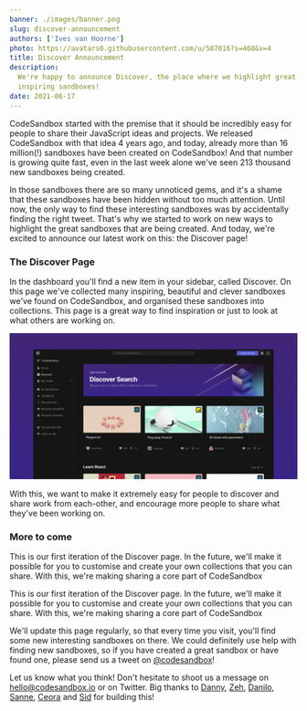 ```yaml
---
banner: ./images/banner.png
slug: discover-announcement
authors: ['Ives van Hoorne']
photo: https://avatars0.githubusercontent.com/u/587016?s=460&v=4
title: Discover Announcement
description:
  We're happy to announce Discover, the place where we highlight great and
  inspiring sandboxes!
date: 2021-06-17
---
```


CodeSandbox started with the premise that it should be incredibly easy for
people to share their JavaScript ideas and projects. We released CodeSandbox
with that idea 4 years ago, and today, already more than 16 million(!) sandboxes
have been created on CodeSandbox! And that number is growing quite fast, even in
the last week alone we've seen 213 thousand new sandboxes being created.

In those sandboxes there are so many unnoticed gems, and it's a shame that these
sandboxes have been hidden without too much attention. Until now, the only way
to find these interesting sandboxes was by accidentally finding the right tweet.
That's why we started to work on new ways to highlight the great sandboxes that
are being created. And today, we're excited to announce our latest work on this:
the Discover page!

### The Discover Page

In the dashboard you'll find a new item in your sidebar, called Discover. On
this page we've collected many inspiring, beautiful and clever sandboxes we've
found on CodeSandbox, and organised these sandboxes into collections. This page
is a great way to find inspiration or just to look at what others are working
on.

![Discovery page](./images/body.png)

With this, we want to make it extremely easy for people to discover and share
work from each-other, and encourage more people to share what they've been
working on.

### More to come

This is our first iteration of the Discover page. In the future, we'll make it
possible for you to customise and create your own collections that you can
share. With this, we're making sharing a core part of CodeSandbox

This is our first iteration of the Discover page. In the future, we'll make it
possible for you to customise and create your own collections that you can
share. With this, we're making sharing a core part of CodeSandbox

We'll update this page regularly, so that every time you visit, you'll find some
new interesting sandboxes on there. We could definitely use help with finding
new sandboxes, so if you have created a great sandbox or have found one, please
send us a tweet on [@codesandbox](https://twitter.com/codesandbox)!

Let us know what you think! Don't hesitate to shoot us a message on
hello@codesandbox.io or on Twitter. Big thanks to
[Danny](https://twitter.com/druchtie), [Zeh](https://twitter.com/zehf),
[Danilo](https://twitter.com/danilowoz),
[Sanne](https://twitter.com/sannekalkman), [Ceora](https://twitter.com/ceeoreo_)
and [Sid](https://twitter.com/siddharthkp) for building this!
